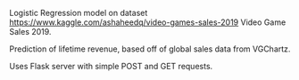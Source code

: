 Logistic Regression model on dataset https://www.kaggle.com/ashaheedq/video-games-sales-2019
Video Game Sales 2019.

Prediction of lifetime revenue, based off of global sales data from VGChartz.

Uses Flask server with simple POST and GET requests.
